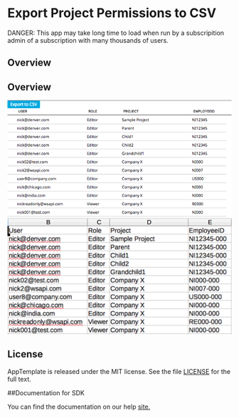 Export Project Permissions to CSV
=========================
DANGER: This app may take long time to load when run by a subscripition admin of a subscription with many thousands of users.


## Overview
## Overview
![](pic1.png)
![](pic2.png)


## License

AppTemplate is released under the MIT license.  See the file [LICENSE](./LICENSE) for the full text.

##Documentation for SDK

You can find the documentation on our help [site.](https://help.rallydev.com/apps/2.0/doc/)

